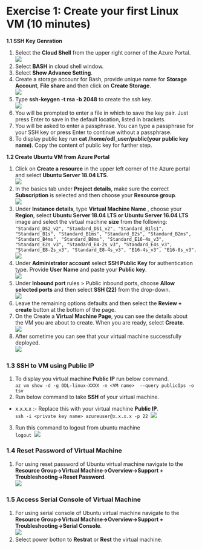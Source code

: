 # Exercise 1: Create your first Linux VM (10 minutes)<br/>
**1.1 SSH Key Genration**<br/>
1. Select the **Cloud Shell** from the upper right corner of the Azure Portal.<br/>
<img src="images/azureclisign.png"/><br/>
2. Select **BASH** in cloud shell window.<br/>
3. Select **Show Advance Setting**.<br/>
4. Create a storage accounr for Bash, provide unique name for **Storage Account**, **File share** and then click on **Create Storage**.<br/>
<img src="images/bashst.png"/><br/>
5. Type **ssh-keygen -t rsa -b 2048** to create the ssh key.<br/>
<img src="images/sshkeygen.png"/><br/>
6. You will be prompted to enter a file in which to save the key pair. Just press Enter to save in the default location, listed in brackets.<br/>
7. You will be asked to enter a passphrase. You can type a passphrase for your SSH key or press Enter to continue without a passphrase.<br/>
8. To display public key run **cat /home/odl_user/public(your public key name)**. Copy the content of public key for further step.<br/>

**1.2 Create Ubuntu VM from Azure Portal** <br/>
1. Click on **Create a resource** in the upper left corner of the Azure portal and select **Ubuntu Server 18.04 LTS**.<br/>
<img src="images/ubuntunew.png"/><br/>
2. In the basics tab under **Project details**, make sure the correct **Subscription** is selected and then choose your **Resource  group**.<br/>
<img src="images/suscription.png"/><br/>
3. Under **Instance details**, type **Virtual Machine Name** , choose your **Region**, select **Ubuntu Server 18.04 LTS or Ubuntu Server   16.04 LTS** image and select the virtual machine **size** from the following:<br/>
``
"Standard_DS2_v2", "Standard_DS1_v2", "Standard_B1ls1", "Standard_B1s", "Standard_B1ms", "Standard_B2s", "Standard_B2ms", "Standard_B4ms", "Standard_B8ms", "Standard_E16-4s_v3", "Standard_E2s_v3", "Standard_E4-2s_v3", "Standard_E4s_v3", "Standard_E8-2s_v3", "Standard_E8-4s_v3", "E16-4s_v3", "E16-8s_v3".
``
<img src="images/vmname.png"/><br/>
4. Under **Administrator account** select **SSH Public Key** for authentication type. Provide **User Name** and paste your **Public key**.<br/>
<img src="images/sshselcet.png"/><br/>
5. Under **Inbound port** rules > Public inbound ports, choose **Allow selected ports** and then select **SSH (22)** from the drop-down.<br/>
<img src="images/portssh.png"/><br/>
6. Leave the remaining options defaults and then select the **Review + create** button at the bottom of the page.<br/>
7. On the Create a **Virtual Machine Page**, you can see the details about the VM you are about to create. When you are ready, select **Create**.<br/>
<img src="images/validation.png"/> <br/>     
8. After sometime you can see that your virtual machine successfully deployed.<br/>
<img src="images/overview.png"/><br>
### 1.3 SSH to VM using Public IP<br/>
1. To display you virtual machine **Public IP** run below command.<br/>
``az vm show -d -g ODL-linux-XXXX -n <VM name>  --query publicIps -o tsv
``
2. Run below command to take **SSH** of your virtual machine.<br/>
* x.x.x.x :- Replace this with your virtual machine **Public IP**.<br/>
``ssh -i <private key name> azureuser@x.x.x.x -p 22
``<img src="images/connect.png "/><br/>
3. Run this command to logout from ubuntu machine<br/>
``logout
``<img src="images/logout.png "/><br/>
### 1.4 Reset Password of Virtual Machine<br/>
1. For using reset password of Ubuntu virtual machine navigate to the **Resource Group->Virtual Machine->Overview->Support + Troubleshooting->Reset Password**.<br/>
<img src="images/resetp.png "/><br/>
### 1.5 Access Serial Console of Virtual Machine<br/>
1. For using serial console of Ubuntu virtual machine navigate to the **Resource Group->Virtual Machine->Overview->Support + Troubleshooting->Serial Console**.<br/>
<img src="images/serialconsole.png "/><br/>
2. Select power botton to **Restrat** or **Rest** the virtual machine.
